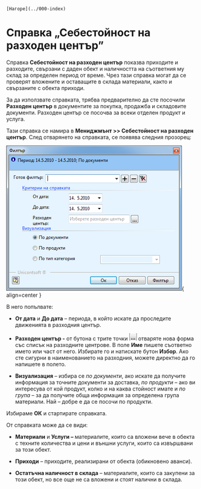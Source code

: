 ```{only} html
[Нагоре](../000-index)
```

# Справка „Себестойност на разходен център”

Справка **Себестойност на разходен център** показва приходите и
разходите, свързани с даден обект и наличността на съответния
му склад за определен период от време. Чрез тази справка могат да се
проверят вложените и оставащите в склада материали, както и свързаните
с обекта приходи.

За да използвате справката, трябва предварително да сте посочили
**Разходен център** в документите за покупка, продажба и
складовите документи. Разходен център се посочва за всеки
отделен продукт и услуга.

Тази справка се намира в **Мениджмънт \>\> Себестойност на разходен
център**. След отварянето на справката, се появява следния
прозорец:

![](905-image110.png){ align=center }

В него попълвате:

 - **От дата** и **До дата** – периода, в който искате да проследите движенията в разходния център.

 - **Разходен център -** от бутона с трите точки ![](905-image102.png) отваряте нова форма със списък на разходните центрове. В поле **Име** пишете съответно името или част от него. Избирате го и натискате бутон **Избор**. Ако сте сигурни в наименованието на разходния, можете директно да го напишете в полето.

 - **Визуализация** – избира се *по документи*, ако искате да получите информация за точните документи за доставка, *по продукти –* ако ви интересува от кой продукт, колко и на каква стойност имате и *по група* – за да получите обща информация за определена група материали. Най – добре е да се посочи по продукти.

Избираме **ОК** и стартирате справката.

От справката може да се види:

 - **Материали** и **Услуги –** материалите, които са вложени вече в обекта с техните количества и цени и външни услуги, които са извършвани за този обект.

 - **Приходи** – приходите, реализирани от обекта (обикновено аванси).

 - **Остатъчна наличност в склада** – материалите, които са закупени за този обект, но все още не са вложени и стоят налични в склада.